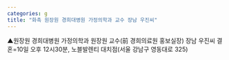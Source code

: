 ```yaml
---
categories: g
title: "화촉 원장원 경희대병원 가정의학과 교수 장남 우진씨"
---
```

▲원장원 경희대병원 가정의학과 원장원 교수(前 경희의료원 홍보실장) 장남 우진씨 결혼=10일 오후 12시30분, 노블발렌티 대치점(서울 강남구 영동대로 325)
